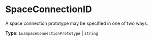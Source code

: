 # SpaceConnectionID

A space connection prototype may be specified in one of two ways.

**Type:** `LuaSpaceConnectionPrototype` | `string`

